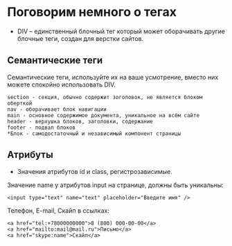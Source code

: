 # Поговорим немного о тегах

* DIV &ndash; единственный блочный тег который может оборачивать другие блочные теги, создан для верстки сайтов.

## Семантические теги
Семантические теги, используйте их на ваше усмотрение, вместо них можете спокойно использовать DIV.

    section - секция, обычно содержит зоголовок, не является блоком оберткой
    nav - оборачивает блок навигации
    main - основное содержимое документа, уникальное на всём сайте
    header - верхушка блоков, заголовки, содержание
    footer - подвал блоков
    *Блок - самодостаточный и независимый компонент страницы 

## Атрибуты
* Значения атрибутов id и class, регистрозависимые.

Значение name у атрибутов input на странице, должны быть уникальны:

    <input type="text" name="text" placeholder="Введите имя" />

Телефон, E-mail, Скайп в ссылках:

    <a href="tel:+78000000000">8 (800) 000-00-00</a>
    <a href="mailto:mail@mail.ru">Письмо</a>
    <a href="skype:name">Скайп</a>
    
